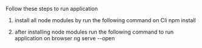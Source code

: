 Follow these steps to run application

1. install all node modules by run the following command on Cli
                npm install


2. after installing node modules run the following command to run application on browser
                ng serve --open
